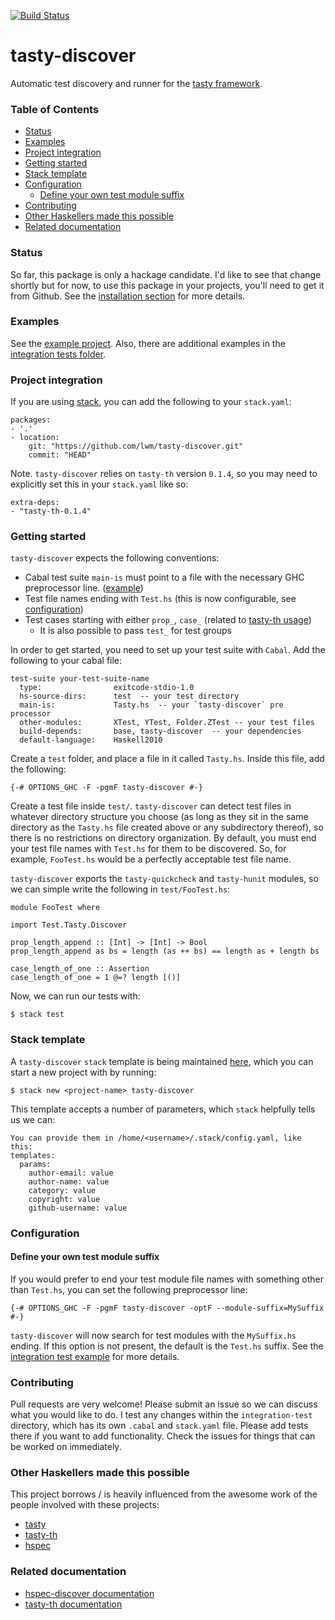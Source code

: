 [![Build Status](https://travis-ci.org/lwm/tasty-discover.svg?branch=master)](https://travis-ci.org/lwm/tasty-discover)

# tasty-discover
Automatic test discovery and runner for the [tasty framework][tasty-framework].

### Table of Contents

- [Status](#status)
- [Examples](#examples)
- [Project integration](#project-integration)
- [Getting started](#getting-started)
- [Stack template](#stack-template)
- [Configuration](#configuration)
    - [Define your own test module suffix](#define-your-own-test-module-suffix)
- [Contributing](#contributing)
- [Other Haskellers made this possible](#other-haskellers-made-this-possible)
- [Related documentation](#related-documentation)

### Status
So far, this package is only a hackage candidate. I'd like to see that change
shortly but for now, to use this package in your projects, you'll need to get
it from Github. See the [installation section][install-discover] for more
details.

### Examples
See the [example project][example-project]. Also, there are additional
examples in the [integration tests folder][integration-tests].

### Project integration
If you are using [stack][stack-haskell], you can add the following to your `stack.yaml`:

```
packages:
- '.'
- location:
    git: "https://github.com/lwm/tasty-discover.git"
    commit: "HEAD"
```

Note. `tasty-discover` relies on `tasty-th` version `0.1.4`, so you may need to
explicitly set this in your `stack.yaml` like so:

```
extra-deps:
- "tasty-th-0.1.4"
```

### Getting started
`tasty-discover` expects the following conventions:

  - Cabal test suite `main-is` must point to a file with the necessary GHC preprocessor line. ([example](https://github.com/lwm/tasty-discover/blob/master/tasty-discover-example/test/Tasty.hs))
  - Test file names ending with `Test.hs` (this is now configurable, see [configuration][configuration])
  - Test cases starting with either `prop_`, `case_` (related to [tasty-th usage](https://github.com/bennofs/tasty-th#usage))
    - It is also possible to pass `test_` for test groups

In order to get started, you need to set up your test suite with `Cabal`.
Add the following to your cabal file:

```
test-suite your-test-suite-name
  type:                exitcode-stdio-1.0
  hs-source-dirs:      test  -- your test directory
  main-is:             Tasty.hs  -- your `tasty-discover` pre processor
  other-modules:       XTest, YTest, Folder.ZTest -- your test files
  build-depends:       base, tasty-discover  -- your dependencies
  default-language:    Haskell2010
```

Create a `test` folder, and place a file in it called `Tasty.hs`.
Inside this file, add the following:

```
{-# OPTIONS_GHC -F -pgmF tasty-discover #-}
```

Create a test file inside `test/`. `tasty-discover` can detect test files in
whatever directory structure you choose (as long as they sit in the same
directory as the `Tasty.hs` file created above or any subdirectory thereof), so
there is no restrictions on directory organization.  By default, you must end your
test file names with `Test.hs` for them to be discovered. So, for example, `FooTest.hs`
would be a perfectly acceptable test file name.

`tasty-discover` exports the `tasty-quickcheck` and `tasty-hunit` modules, so
we can simple write the following in `test/FooTest.hs`:

```
module FooTest where

import Test.Tasty.Discover

prop_length_append :: [Int] -> [Int] -> Bool
prop_length_append as bs = length (as ++ bs) == length as + length bs

case_length_of_one :: Assertion
case_length_of_one = 1 @=? length [()]
```

Now, we can run our tests with:

```
$ stack test
```

### Stack template
A `tasty-discover` `stack` template is being maintained [here][tasty-discover-template],
which you can start a new project with by running:

```
$ stack new <project-name> tasty-discover
```

This template accepts a number of parameters, which `stack` helpfully tells us we can:

```
You can provide them in /home/<username>/.stack/config.yaml, like this:
templates:
  params:
    author-email: value
    author-name: value
    category: value
    copyright: value
    github-username: value
```

### Configuration

#### Define your own test module suffix
If you would prefer to end your test module file names with something other
than `Test.hs`, you can set the following preprocessor line:

```
{-# OPTIONS_GHC -F -pgmF tasty-discover -optF --module-suffix=MySuffix #-}
```

`tasty-discover` will now search for test modules with the `MySuffix.hs`
ending.  If this option is not present, the default is the `Test.hs` suffix.
See the [integration test example][suffix-example] for more details.

### Contributing
Pull requests are very welcome! Please submit an issue so we can discuss what
you would like to do. I test any changes within the `integration-test`
directory, which has its own `.cabal` and `stack.yaml` file. Please add
tests there if you want to add functionality. Check the issues for things
that can be worked on immediately.

### Other Haskellers made this possible
This project borrows / is heavily influenced from the awesome work of the
people involved with these projects:

  - [tasty][tasty-framework]
  - [tasty-th][tasty-th]
  - [hspec][hspec]

### Related documentation
  - [hspec-discover documentation][hspec-discover]
  - [tasty-th documentation][tasty-th-docs]

[issues]: https://github.com/lwm/tasty-discover/issues
[stack-haskell]: https://github.com/commercialhaskell/stack
[tasty-th-docs]: https://github.com/bennofs/tasty-th#usage
[tasty-th]: https://github.com/bennofs/tasty-th
[hspec]: https://github.com/hspec/hspec
[hspec-discover]: https://hspec.github.io/hspec-discover.html
[install-discover]: https://github.com/lwm/tasty-discover#installation
[tasty-framework]: https://github.com/feuerbach/tasty
[integration-tests]: https://github.com/lwm/tasty-discover/tree/master/integration-test
[example-project]: https://github.com/lwm/tasty-discover/tree/master/tasty-discover-example
[configuration]: https://github.com/lwm/tasty-discover#configuration
[suffix-example]: https://github.com/lwm/tasty-discover/tree/master/integration-test/test-configurable-module
[tasty-discover-template]: https://github.com/commercialhaskell/stack-templates/blob/master/tasty-discover.hsfiles

